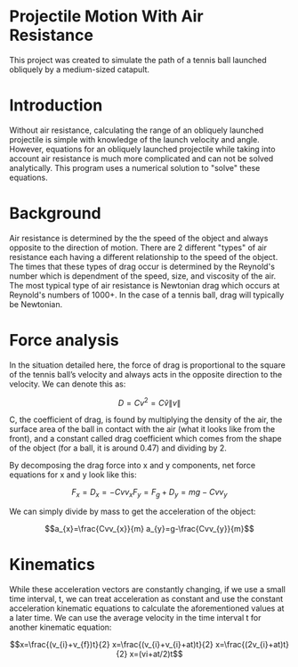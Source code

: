 # Projectile Motion With Air Resistance
This project was created to simulate the path of a tennis ball launched obliquely by a medium-sized catapult.

# Introduction

Without air resistance, calculating the range of an obliquely launched projectile is simple with knowledge of the launch velocity and angle.  However, equations for an obliquely launched projectile while taking into account air resistance is much more complicated and can not be solved analytically.  This program uses a numerical solution to "solve" these equations.


# Background
Air resistance is determined by the the speed of the object and always opposite to the direction of motion.  There are 2 different "types" of air resistance each having a different relationship to the speed of the object.  The times that these types of drag occur is determined by the Reynold's number which is dependment of the speed, size, and viscosity of the air.  The most typical type of air resistance is Newtonian drag which occurs at Reynold's numbers of 1000+.  In the case of a tennis ball, drag will typically be Newtonian.

# Force analysis
In the situation detailed here, the force of drag is proportional to the square of the tennis ball’s velocity and always acts in the opposite direction to the velocity.  We can denote this as:
```math
D=Cv^{2}=C\hat{v}\left\| v \right\|
```

C, the coefficient of drag, is found by multiplying the density of the air, the surface area of the ball in contact with the air (what it looks like from the front), and a constant called drag coefficient which comes from the shape of the object (for a ball, it is around 0.47) and dividing by 2.


By decomposing the drag force into x and y components, net force equations for x and y look like this: 
```math
F_{x}=D_{x}=-Cvv_{x}
F_{y}=F_{g}+D_{y}=mg-Cvv_{y}
```

We can simply divide by mass to get the acceleration of the object:  
```math
a_{x}=\frac{Cvv_{x}}{m}
a_{y}=g-\frac{Cvv_{y}}{m}
```

# Kinematics

While these acceleration vectors are constantly changing, if we use a small time interval, t, we can treat acceleration as constant and use the constant acceleration kinematic equations to calculate the aforementioned values at a later time.  We can use the average velocity in the time interval t for another kinematic equation: 
```math
x=\frac{(v_{i}+v_{f})t}{2}
x=\frac{(v_{i}+v_{i}+at)t}{2}
x=\frac{(2v_{i}+at)t}{2}
x=(vi+at/2)t
```

